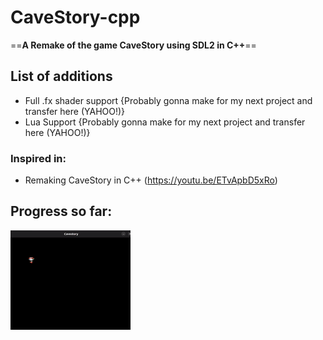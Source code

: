 # CaveStory-cpp

==**A Remake of the game CaveStory using SDL2 in C++**==

## List of additions
   - Full .fx shader support {Probably gonna make for my next project and transfer here (YAHOO!)}
   - Lua Support {Probably gonna make for my next project and transfer here (YAHOO!)}



### Inspired in:
- Remaking CaveStory in C++ (https://youtu.be/ETvApbD5xRo)

## Progress so far:
![](art/CaveStory.gif)
